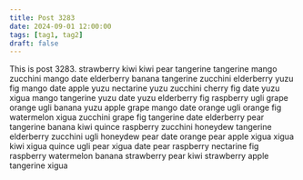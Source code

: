 ```yaml
---
title: Post 3283
date: 2024-09-01 12:00:00
tags: [tag1, tag2]
draft: false
---
```

This is post 3283.
strawberry
kiwi
kiwi
pear
tangerine
tangerine
mango
zucchini
mango
date
elderberry
banana
tangerine
zucchini
elderberry
yuzu
fig
mango
date
apple
yuzu
nectarine
yuzu
zucchini
cherry
fig
date
yuzu
xigua
mango
tangerine
yuzu
date
yuzu
elderberry
fig
raspberry
ugli
grape
orange
ugli
banana
yuzu
apple
grape
mango
date
orange
ugli
orange
fig
watermelon
xigua
zucchini
grape
fig
tangerine
date
elderberry
pear
tangerine
banana
kiwi
quince
raspberry
zucchini
honeydew
tangerine
elderberry
zucchini
ugli
honeydew
pear
date
orange
pear
apple
xigua
xigua
kiwi
xigua
quince
ugli
pear
xigua
date
pear
raspberry
nectarine
fig
raspberry
watermelon
banana
strawberry
pear
kiwi
strawberry
apple
tangerine
xigua
